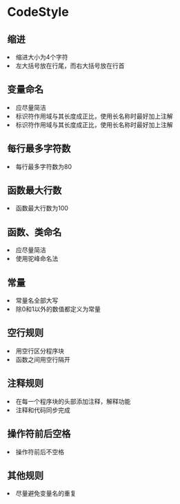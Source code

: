 # CodeStyle

## 缩进
<li>缩进大小为4个字符</li>
<li>左大括号放在行尾，而右大括号放在行首</li>

## 变量命名 ##
<li>应尽量简洁</li>
<li>标识符作用域与其长度成正比，使用长名称时最好加上注解</li>
<li>标识符作用域与其长度成正比，使用长名称时最好加上注解</li>

## 每行最多字符数
<li>每行最多字符数为80</li>

## 函数最大行数
<li>函数最大行数为100</li>

## 函数、类命名
<li>应尽量简洁</li>
<li>使用驼峰命名法</li>

## 常量
<li>常量名全部大写</li>
<li>除0和1以外的数值都定义为常量</li>

## 空行规则
<li>用空行区分程序块</li>
<li>函数之间用空行隔开</li>

## 注释规则
<li>在每一个程序块的头部添加注释，解释功能</li>
<li>注释和代码同步完成</li>

## 操作符前后空格
<li>操作符前后不空格</li>

## 其他规则
<li>尽量避免变量名的重复</li>
